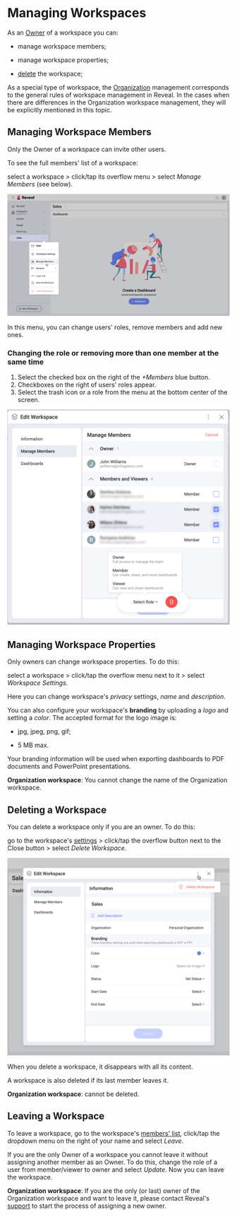 # Managing Workspaces

As an [Owner](overview.html#members-roles-permissions) of
a workspace you can:

  - manage workspace members;

  - manage workspace properties;

  - [delete](#delete-workspace) the workspace;

As a special type of workspace, the [Organization](overview.html#organization-workspace) management
corresponds to the general rules of workspace management in Reveal. In the
cases when there are differences in the Organization workspace management,
they will be explicitly mentioned in this topic.

<a name='manage-workspace-members'></a>
## Managing Workspace Members

Only the Owner of a workspace can invite other users.

To see the full members' list of a workspace:

select a workspace > click/tap its overflow menu > select *Manage Members* (see below).

<img src="images/manage-workspace-members.png" alt="manage workspace members menu" class="responsive-img"/>

In this menu, you can change users' roles, remove members and add new ones.

### Changing the role or removing more than one member at the same time

1. Select the checked box on the right of the *+Members* blue button.
2. Checkboxes on the right of users' roles appear.
3.  Select the trash icon or a role from the menu at the bottom center of the screen.

<img src="images/select-role-menu.png" alt="select role menu at the bottom center in manage members" class="responsive-img"/>


<a name='manage-workspace-properties'></a>
## Managing Workspace Properties

Only owners can change workspace properties. To do this:

select a workspace > click/tap the overflow menu next to it > select *Workspace Settings*.

Here you can change workspace's *privacy* settings, *name* and *description*.

You can also configure your workspace's **branding** by uploading a *logo* and setting a *color*. The accepted format for the logo image is:

  - jpg, jpeg, png, gif;

  - 5 MB max.

Your branding information will be used when exporting dashboards to PDF documents and PowerPoint presentations.

**Organization workspace**: You cannot change the name of the Organization workspace.

<a name='delete-workspace'></a>
## Deleting a Workspace

You can delete a workspace only if you are an owner. To do this:

go to the workspace's [settings](#manage-workspace-properties) > click/tap the overflow button next to the Close button > select *Delete Workspace*.

<img src="images/delete-workspace.png" alt="delete workspace button" class="responsive-img"/>

When you delete a workspace, it disappears with all its content.

A workspace is also deleted if its last member leaves it.

**Organization workspace**: cannot be deleted.

## Leaving a Workspace

To leave a workspace, go to the workspace's [members' list](#manage-workspace-members),
click/tap the dropdown menu on the right of your name and select *Leave*.

If you are the only Owner of a workspace you cannot leave it without assigning another member as an Owner. To do this, change the role of a user from member/viewer to owner and select *Update*. Now you can leave the workspace.

**Organization workspace**: If you are the only (or last) owner of the Organization workspace and want to leave it, please contact Reveal's [support](https://www.infragistics.com/my-account/submit-support-request/reveal) to start the process of assigning a new owner.
